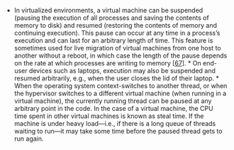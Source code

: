 *  In virtualized environments, a virtual machine can be suspended (pausing the execution of all
processes and saving the contents of memory to disk) and resumed (restoring the contents of
memory and continuing execution). This pause can occur at any time in a process’s execution and can
last for an arbitrary length of time. This feature is sometimes used for live migration of
virtual machines from one host to another without a reboot, in which case the length of the pause
depends on the rate at which processes are writing to memory
[[67](ch08.html#Clark2005ud)]. *  On end-user devices such as laptops, execution may also be suspended and resumed arbitrarily, e.g.,
when the user closes the lid of their laptop. *  
When the operating system context-switches to another thread, or when the hypervisor switches to a
different virtual machine (when running in a virtual machine), the currently running thread can be
paused at any arbitrary point in the code. In the case of a virtual machine, the CPU time spent in
other virtual machines is known as steal time. If the machine is under heavy load—i.e., if
there is a long queue of threads waiting to run—it may take some time before the paused thread
gets to run again.